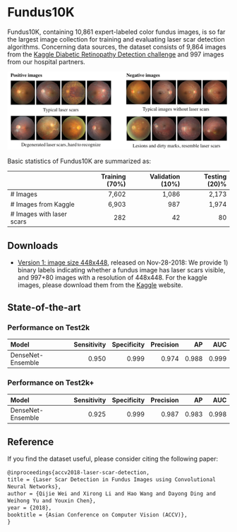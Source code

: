 # Fundus10K

Fundus10K, containing 10,861 expert-labeled color fundus images, is so far the largest image collection for training and evaluating laser scar detection algorithms. Concerning data sources, the dataset consists of 9,864 images from the [Kaggle Diabetic Retinopathy Detection challenge](https://www.kaggle.com/c/diabetic-retinopathy-detection) and 997 images from our hospital partners. 

![laser scar examples](laser-scars.png)

Basic statistics of Fundus10K are summarized as:

| | Training (70%) | Validation (10%) | Testing (20)% |
| :--   | --: | --:  | --:  |
| # Images | 7,602 | 1,086 | 2,173 | 49 |
| # Images from Kaggle | 6,903 | 987 | 1,974|
| # Images with laser scars | 282 | 42 | 80 | 

## Downloads

* [Version 1: image size 448x448](https://goo.gl/forms/rybVQeNSl06pMSyg2), released on Nov-28-2018: We provide 1) binary labels indicating whether a fundus image has laser scars visible, and 997+80 images with a resolution of 448x448. For the kaggle images, please download them from the [Kaggle](https://www.kaggle.com/c/diabetic-retinopathy-detection) website.

## State-of-the-art 

### Performance on Test2k

| Model | Sensitivity | Specificity | Precision | AP | AUC |
| :-- | --: | --: | --: | --: | --: | 
| DenseNet-Ensemble | 0.950 | 0.999 | 0.974 | 0.988 | 0.999 | 

### Performance on Test2k+

| Model | Sensitivity | Specificity | Precision | AP | AUC |
| :-- | --: | --: | --: | --: | --: | 
| DenseNet-Ensemble | 0.925 | 0.999 | 0.987 | 0.983 | 0.998 | 

## Reference

If you find the dataset useful, please consider citing the following paper:

```
@inproceedings{accv2018-laser-scar-detection,
title = {Laser Scar Detection in Fundus Images using Convolutional Neural Networks},
author = {Qijie Wei and Xirong Li and Hao Wang and Dayong Ding and Weihong Yu and Youxin Chen},
year = {2018},
booktitle = {Asian Conference on Computer Vision (ACCV)},
}
```
